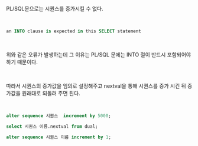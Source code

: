 PL/SQL문으로는 시퀀스를 증가시킬 수 없다.

<br>

```sql
an INTO clause is expected in this SELECT statement
```

<br>

위와 같은 오류가 발생하는데 그 이유는 PL/SQL 문에는 INTO 절이 반드시 포함되어야 하기 때문이다.

<br>

따라서 시퀀스의 증가값을 임의로 설정해주고 nextval을 통해 시퀀스를 증가 시킨 뒤 증가값을 원래대로 되돌려 주면 된다.

<br>

```sql
alter sequence 시퀀스  increment by 5000;

select 시퀀스 이름.nextval from dual;

alter sequence 시퀀스 이름 increment by 1;
```

